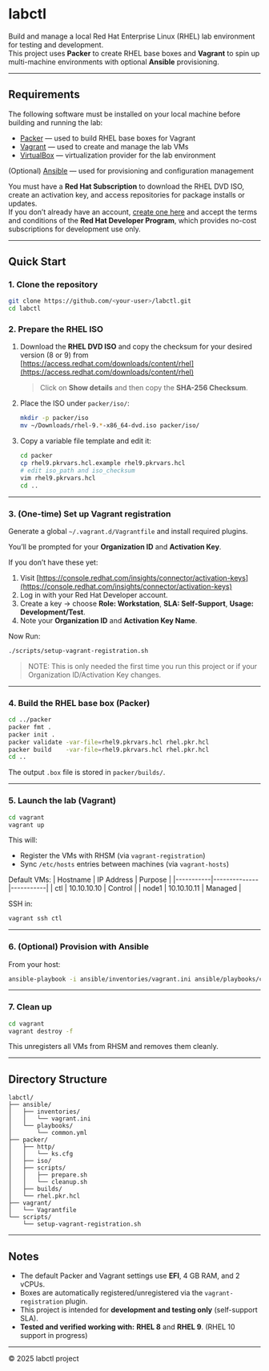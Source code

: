 # labctl

Build and manage a local Red Hat Enterprise Linux (RHEL) lab environment for testing and development.  
This project uses **Packer** to create RHEL base boxes and **Vagrant** to spin up multi-machine environments with optional **Ansible** provisioning.

---

## Requirements

The following software must be installed on your local machine before building and running the lab:

- [Packer](https://www.packer.io/) — used to build RHEL base boxes for Vagrant  
- [Vagrant](https://www.vagrantup.com/) — used to create and manage the lab VMs  
- [VirtualBox](https://www.virtualbox.org/) — virtualization provider for the lab environment  

(Optional) [Ansible](https://www.ansible.com/) — used for provisioning and configuration management

You must have a **Red Hat Subscription** to download the RHEL DVD ISO, create an activation key, and access repositories for package installs or updates.  
If you don’t already have an account, [create one here](https://developers.redhat.com) and accept the terms and conditions of the **Red Hat Developer Program**, which provides no-cost subscriptions for development use only.

---

## Quick Start

### 1. Clone the repository
```bash
git clone https://github.com/<your-user>/labctl.git
cd labctl
```

### 2. Prepare the RHEL ISO
1. Download the **RHEL DVD ISO** and copy the checksum for your desired version (8 or 9) from  
   [https://access.redhat.com/downloads/content/rhel](https://access.redhat.com/downloads/content/rhel)
   > Click on **Show details** and then copy the **SHA-256 Checksum**.
2. Place the ISO under `packer/iso/`:
   ```bash
   mkdir -p packer/iso
   mv ~/Downloads/rhel-9.*-x86_64-dvd.iso packer/iso/
   ```
3. Copy a variable file template and edit it:
   ```bash
   cd packer
   cp rhel9.pkrvars.hcl.example rhel9.pkrvars.hcl
   # edit iso_path and iso_checksum
   vim rhel9.pkrvars.hcl
   cd ..
   ```

---

### 3. (One-time) Set up Vagrant registration
Generate a global `~/.vagrant.d/Vagrantfile` and install required plugins.

You’ll be prompted for your **Organization ID** and **Activation Key**.

If you don’t have these yet:
1. Visit [https://console.redhat.com/insights/connector/activation-keys](https://console.redhat.com/insights/connector/activation-keys)  
2. Log in with your Red Hat Developer account.  
3. Create a key → choose **Role: Workstation**, **SLA: Self-Support**, **Usage: Development/Test**.  
4. Note your **Organization ID** and **Activation Key Name**.

Now Run:
```bash
./scripts/setup-vagrant-registration.sh
```
> NOTE: This is only needed the first time you run this project or if your Organization ID/Activation Key changes.
---

### 4. Build the RHEL base box (Packer)
```bash
cd ../packer
packer fmt .
packer init .
packer validate -var-file=rhel9.pkrvars.hcl rhel.pkr.hcl
packer build    -var-file=rhel9.pkrvars.hcl rhel.pkr.hcl
cd ..
```

The output `.box` file is stored in `packer/builds/`.

---

### 5. Launch the lab (Vagrant)
```bash
cd vagrant
vagrant up
```

This will:
- Register the VMs with RHSM (via `vagrant-registration`)  
- Sync `/etc/hosts` entries between machines (via `vagrant-hosts`)  

Default VMs:
| Hostname | IP Address   | Purpose   |
|-----------|--------------|-----------|
| ctl       | 10.10.10.10  | Control   |
| node1     | 10.10.10.11  | Managed   |

SSH in:
```bash
vagrant ssh ctl
```

---

### 6. (Optional) Provision with Ansible
From your host:
```bash
ansible-playbook -i ansible/inventories/vagrant.ini ansible/playbooks/common.yml
```

---

### 7. Clean up
```bash
cd vagrant
vagrant destroy -f
```

This unregisters all VMs from RHSM and removes them cleanly.

---

## Directory Structure

```
labctl/
├── ansible/
│   ├── inventories/
│   │   └── vagrant.ini
│   └── playbooks/
│       └── common.yml
├── packer/
│   ├── http/
│   │   └── ks.cfg
│   ├── iso/
│   ├── scripts/
│   │   ├── prepare.sh
│   │   └── cleanup.sh
│   ├── builds/
│   └── rhel.pkr.hcl
├── vagrant/
│   └── Vagrantfile
└── scripts/
    └── setup-vagrant-registration.sh
```

---

## Notes
- The default Packer and Vagrant settings use **EFI**, 4 GB RAM, and 2 vCPUs.
- Boxes are automatically registered/unregistered via the `vagrant-registration` plugin.
- This project is intended for **development and testing only** (self-support SLA).
- **Tested and verified working with:** **RHEL 8** and **RHEL 9**. (RHEL 10 support in progress)

---

© 2025 labctl project